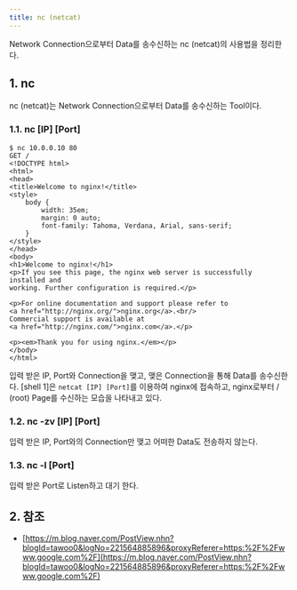 ```yaml
---
title: nc (netcat)
---
```


Network Connection으로부터 Data를 송수신하는 nc (netcat)의 사용법을 정리한다.

## 1. nc

nc (netcat)는 Network Connection으로부터 Data를 송수신하는 Tool이다.

### 1.1. nc [IP] [Port]

```shell {caption="[Shell 1] netcat [IP] [Port]"}
$ nc 10.0.0.10 80
GET /
<!DOCTYPE html>
<html>
<head>
<title>Welcome to nginx!</title>
<style>
    body {
        width: 35em;
        margin: 0 auto;
        font-family: Tahoma, Verdana, Arial, sans-serif;
    }
</style>
</head>
<body>
<h1>Welcome to nginx!</h1>
<p>If you see this page, the nginx web server is successfully installed and
working. Further configuration is required.</p>

<p>For online documentation and support please refer to
<a href="http://nginx.org/">nginx.org</a>.<br/>
Commercial support is available at
<a href="http://nginx.com/">nginx.com</a>.</p>

<p><em>Thank you for using nginx.</em></p>
</body>
</html>
```

입력 받은 IP, Port와 Connection을 맺고, 맺은 Connection을 통해 Data를 송수신한다. [shell 1]은 `netcat [IP] [Port]`를 이용하여 nginx에 접속하고, nginx로부터 / (root) Page를 수신하는 모습을 나타내고 있다.

### 1.2. nc -zv [IP] [Port]

입력 받은 IP, Port와의 Connection만 맺고 어떠한 Data도 전송하지 않는다. 

### 1.3. nc -l [Port]

입력 받은 Port로 Listen하고 대기 한다.

## 2. 참조

* [https://m.blog.naver.com/PostView.nhn?blogId=tawoo0&logNo=221564885896&proxyReferer=https:%2F%2Fwww.google.com%2F](https://m.blog.naver.com/PostView.nhn?blogId=tawoo0&logNo=221564885896&proxyReferer=https:%2F%2Fwww.google.com%2F)